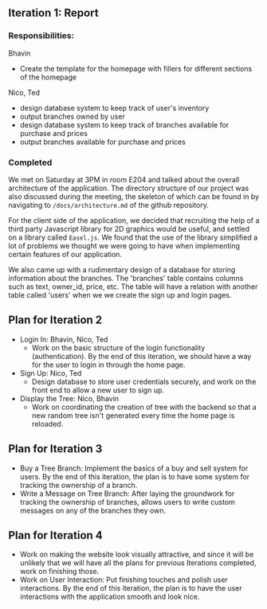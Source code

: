 ## Iteration 1: Report 

### Responsibilities:
Bhavin
* Create the template for the homepage with fillers for different sections of the homepage

Nico, Ted
 -  design database system to keep track of user's inventory
 -   output branches owned by user
 -  design database system to keep track of branches available for purchase and prices
 -   output branches available for purchase and prices

### Completed
We met on Saturday at 3PM in room E204 and talked about the overall architecture of the application.  The directory structure of our project was also discussed during the meeting, the skeleton of which can be found in by navigating to `/docs/architecture.md` of the github repository.

For the client side of the application, we decided that recruiting the help of a third party Javascript library for 2D graphics would be useful, and settled on a library called `Easel.js`.  We found that the use of the library simplified a lot of problems we thought we were going to have when implementing certain features of our application.

We also came up with a rudimentary design of a database for storing information about the branches. The 'branches' table contains columns such as text, owner_id, price, etc. The table will have a relation with another table called 'users' when we we create the sign up and login pages.


## Plan for Iteration 2
* Login In: Bhavin, Nico, Ted
	* Work on the basic structure of the login functionality (authentication). By the end of this iteration, we should have a way for the user to login in through the home page.
* Sign Up: Nico, Ted
	* Design database to store user credentials securely, and work on the front end to allow a new user to sign up.
* Display the Tree: Nico, Bhavin
	*  Work on coordinating the creation of tree with the backend so that a new random tree isn't generated every time the home page is reloaded. 

## Plan for Iteration 3
* Buy a Tree Branch:  Implement the basics of a buy and sell system for users. By the end of this iteration, the plan is to have some system for tracking the ownership of a branch.
* Write a Message on Tree Branch: After laying the groundwork for tracking the ownership of branches, allows users to write custom messages on any of the branches they own.

## Plan for Iteration 4
* Work on making the website look visually attractive, and since it will be unlikely that we will have all the plans for previous Iterations completed, work on finishing those.
* Work on User Interaction: Put finishing touches and polish user interactions. By the end of this iteration, the plan is to have the user interactions with the application smooth and look nice.